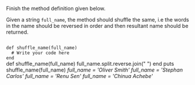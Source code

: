 Finish the method definition given below.

Given a string `full_name`, the method should shuffle the same, i.e the words in the name should be reversed in order and then resultant name should be returned.


<codeblock language="ruby" type="exercise" testMode="multipleInput">
<code>
def shuffle_name(full_name)
  # Write your code here
end
</code>

<solution>
def shuffle_name(full_name)
  full_name.split.reverse.join(" ")
end
</solution>

<testcases>
<caller>
puts shuffle_name(full_name)
</caller>
<testcase>
<i>
full_name = 'Oliver Smith'
</i>
</testcase>
<testcase>
<i>
full_name = 'Stephan Carlos'
</i>
</testcase>
<testcase>
<i>
full_name = 'Renu Sen'
</i>
</testcase>
<testcase>
<i>
full_name = 'Chinua Achebe'
</i>
</testcase>
</testcases>
</codeblock>